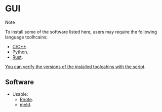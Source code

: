 # GUI

> [!NOTE]
>
> To install some of the software listed here, users may require the following language toolhcains:
> - [C/C++](../system-setup/toolchains/llvm/README.md).
> - [Python](../system-setup/toolchains/python/README.md).
> - [Rust](../../system-setup/toolchains/rust/README.md).
>
> [You can verify the versions of the installed toolcahins with the script](../../system-setup/toolchains/README.md#verify-versions-of-the-installed-toolchains).

## Software

- Usable:
  - [Rnote](./rnote/README.md).
  - [meld](./meld/README.md).

